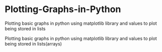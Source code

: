 # Plotting-Graphs-in-Python
Plotting basic graphs in python using matplotlib library and values to plot being stored in lists

Plotting basic graphs in python using matplotlib library and values to plot being stored in lists(arrays)
